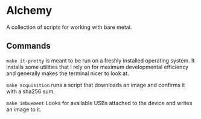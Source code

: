 # Alchemy
A collection of scripts for working with bare metal.

## Commands
`make it-pretty` is meant to be run on a freshly installed operating system.
It installs some utilities that I rely on for maximum developmental efficiency and generally makes the terminal nicer to look at.

`make acquisition` runs a script that downloads an image and confirms it with a sha256 sum.

`make imbuement` Looks for available USBs attached to the device and writes an image to it.
